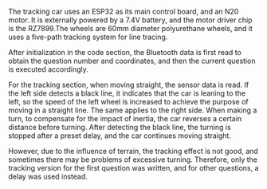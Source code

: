 The tracking car uses an ESP32 as its main control board, and an N20 motor. It is externally powered by a 7.4V battery, and the motor driver chip is the RZ7899.The wheels are 60mm diameter polyurethane wheels, and it uses a five-path tracking system for line tracing.

After initialization in the code section, the Bluetooth data is first read to obtain the question number and coordinates, and then the current question is executed accordingly.

For the tracking section, when moving straight, the sensor data is read. If the left side detects a black line, it indicates that the car is leaning to the left, so the speed of the left wheel is increased to achieve the purpose of moving in a straight line. The same applies to the right side.
When making a turn, to compensate for the impact of inertia, the car reverses a certain distance before turning. After detecting the black line, the turning is stopped after a preset delay, and the car continues moving straight.

However, due to the influence of terrain, the tracking effect is not good, and sometimes there may be problems of excessive turning. Therefore, only the tracking version for the first question was written, and for other questions, a delay was used instead.
